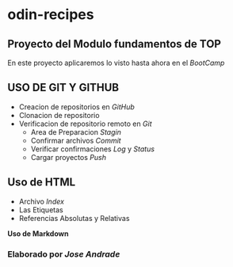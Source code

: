 # odin-recipes

## Proyecto del Modulo fundamentos de TOP

En este proyecto aplicaremos lo visto hasta ahora en el *BootCamp*

**USO DE GIT Y GITHUB**
-----------------------
* Creacion de repositorios en _GitHub_
* Clonacion de repositorio
* Verificacion de repositorio remoto en _Git_
    * Area de Preparacion _Stagin_ 
    * Confirmar archivos _Commit_
    * Verificar confirmaciones _Log_ y _Status_
    * Cargar proyectos _Push_
 
**Uso de HTML**
----------------
* Archivo _Index_
* Las Etiquetas
* Referencias Absolutas y Relativas

**Uso de Markdown**

### Elaborado por *Jose Andrade* 
